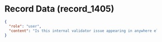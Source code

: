 # Record Data (record_1405)

```json
{
  "role": "user",
  "content": "Is this internal validator issue appearing in anywhere else other than in the one place where I explicit stated that I didn't have it and that it was a breakthrough? \n"
}
```

